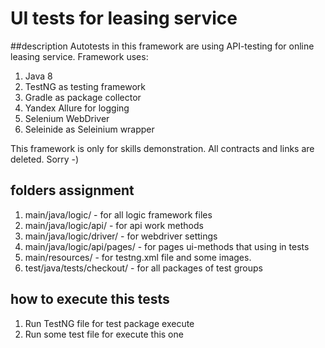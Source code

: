 UI tests for leasing service
========================================================

##description
Autotests in this framework are using API-testing for online leasing service. Framework uses:
1. Java 8
2. TestNG as testing framework
3. Gradle as package collector
4. Yandex Allure for logging
5. Selenium WebDriver
6. Seleinide as Seleinium wrapper

This framework is only for skills demonstration. All contracts and links are deleted. Sorry -)

## folders assignment
1. main/java/logic/ - for all logic framework files
1. main/java/logic/api/ - for api work methods
2. main/java/logic/driver/ - for webdriver settings
3. main/java/logic/api/pages/ - for pages ui-methods that using in tests
4. main/resources/ - for testng.xml file and some images.
5. test/java/tests/checkout/ - for all packages of test groups
 
## how to execute this tests
1. Run TestNG file for test package execute
2. Run some test file for execute this one
